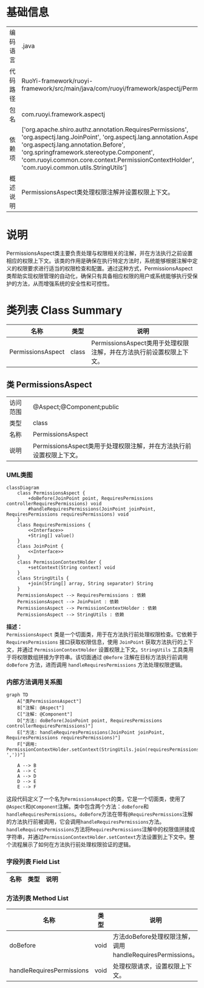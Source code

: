 # 基础信息

|      |      |
|------|------|
| 编码语言 | .java |
| 代码路径 | RuoYi-framework/ruoyi-framework/src/main/java/com/ruoyi/framework/aspectj/PermissionsAspect.java |
| 包名 | com.ruoyi.framework.aspectj |
| 依赖项 | ['org.apache.shiro.authz.annotation.RequiresPermissions', 'org.aspectj.lang.JoinPoint', 'org.aspectj.lang.annotation.Aspect', 'org.aspectj.lang.annotation.Before', 'org.springframework.stereotype.Component', 'com.ruoyi.common.core.context.PermissionContextHolder', 'com.ruoyi.common.utils.StringUtils'] |
| 概述说明 | PermissionsAspect类处理权限注解并设置权限上下文。 |

# 说明

PermissionsAspect类主要负责处理与权限相关的注解，并在方法执行之前设置相应的权限上下文。该类的作用是确保在执行特定方法时，系统能够根据注解中定义的权限要求进行适当的权限检查和配置。通过这种方式，PermissionsAspect类帮助实现权限管理的自动化，确保只有具备相应权限的用户或系统能够执行受保护的方法，从而增强系统的安全性和可控性。

# 类列表 Class Summary

| 名称   | 类型  | 说明 |
|-------|------|-------------|
| PermissionsAspect | class | PermissionsAspect类用于处理权限注解，并在方法执行前设置权限上下文。 |



## 类 PermissionsAspect

|      |      |
|------|------|
| 访问范围 | @Aspect;@Component;public |
| 类型 | class |
| 名称 | PermissionsAspect |
| 说明 | PermissionsAspect类用于处理权限注解，并在方法执行前设置权限上下文。 |


### UML类图

```mermaid
classDiagram
    class PermissionsAspect {
        +doBefore(JoinPoint point, RequiresPermissions controllerRequiresPermissions) void
        #handleRequiresPermissions(JoinPoint joinPoint, RequiresPermissions requiresPermissions) void
    }
    class RequiresPermissions {
        <<Interface>>
        +String[] value()
    }
    class JoinPoint {
        <<Interface>>
    }
    class PermissionContextHolder {
        +setContext(String context) void
    }
    class StringUtils {
        +join(String[] array, String separator) String
    }
    PermissionsAspect --> RequiresPermissions : 依赖
    PermissionsAspect --> JoinPoint : 依赖
    PermissionsAspect --> PermissionContextHolder : 依赖
    PermissionsAspect --> StringUtils : 依赖
```

**描述：**  
`PermissionsAspect` 类是一个切面类，用于在方法执行前处理权限检查。它依赖于 `RequiresPermissions` 接口获取权限信息，使用 `JoinPoint` 获取方法执行的上下文，并通过 `PermissionContextHolder` 设置权限上下文。`StringUtils` 工具类用于将权限数组拼接为字符串。该切面通过 `@Before` 注解在目标方法执行前调用 `doBefore` 方法，进而调用 `handleRequiresPermissions` 方法处理权限逻辑。


### 内部方法调用关系图

```mermaid
graph TD
    A["类PermissionsAspect"]
    B["注解: @Aspect"]
    C["注解: @Component"]
    D["方法: doBefore(JoinPoint point, RequiresPermissions controllerRequiresPermissions)"]
    E["方法: handleRequiresPermissions(JoinPoint joinPoint, RequiresPermissions requiresPermissions)"]
    F["调用: PermissionContextHolder.setContext(StringUtils.join(requiresPermissions.value(), ','))"]

    A --> B
    A --> C
    A --> D
    D --> E
    E --> F
```

这段代码定义了一个名为`PermissionsAspect`的类，它是一个切面类，使用了`@Aspect`和`@Component`注解。类中包含两个方法：`doBefore`和`handleRequiresPermissions`。`doBefore`方法在带有`@RequiresPermissions`注解的方法执行前被调用，它会调用`handleRequiresPermissions`方法。`handleRequiresPermissions`方法将`RequiresPermissions`注解中的权限值拼接成字符串，并通过`PermissionContextHolder.setContext`方法设置到上下文中。整个流程展示了如何在方法执行前处理权限验证的逻辑。

### 字段列表 Field List

| 名称  | 类型  | 说明 |
|-------|-------|------|

### 方法列表 Method List

| 名称  | 类型  | 说明 |
|-------|-------|------|
| doBefore | void | 方法doBefore处理权限注解，调用handleRequiresPermissions。 |
| handleRequiresPermissions | void | 处理权限请求，设置权限上下文。 |




